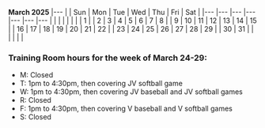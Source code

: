 **March 2025**
|---                                      |
| Sun | Mon | Tue | Wed | Thu | Fri | Sat |
|---  |---  |---  |---  |---  |---  |---  |
|     |     |     |     |     |     |  1  | 
|  2  |  3  |  4  |  5  |  6  |  7  |  8  |
|  9  |  10 |  11 |  12 |  13 |  14 |  15 |
|  16 |  17 |  18 |  19 |  20 |  21 |  22 |
|  23 |  24 |  25 |  26 |  27 |  28 |  29 |
|  30 |  31 |     |     |     |     |     |



### Training Room hours for the week of March 24-29:

* M: Closed
* T: 1pm to 4:30pm, then covering JV softball game
* W: 1pm to 4:30pm, then covering JV baseball and JV softball games
* R: Closed
* F: 1pm to 4:30pm, then covering V baseball and V softball games
* S: Closed


